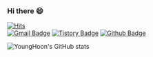 ### Hi there :smile:
[![Hits](https://hits.seeyoufarm.com/api/count/incr/badge.svg?url=https://github.com/nobel6018)](https://hits.seeyoufarm.com) <br/>
[![Gmail Badge](https://img.shields.io/badge/-Gmail-c14438?style=flat-square&logo=Gmail&logoColor=white&link=mailto:nobel6018@gmail.com)](mailto:nobel6018@gmail.com)
[![Tistory Badge](https://img.shields.io/badge/-Tistory-orange?style=flat-square&link=https://mycloudy.tistory.com)](https://mycloudy.tistory.com)
[![Github Badge](https://img.shields.io/badge/-Github-000?style=flat-square&logo=Github&logoColor=white&link=https://github.com/nobel6018)](https://github.com/nobel6018)

![YoungHoon's GitHub stats](https://github-readme-stats.vercel.app/api?username=nobel6018&show_icons=true&count_private=true&theme=merko)
